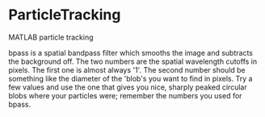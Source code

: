 ParticleTracking
================

MATLAB particle tracking

bpass is a spatial bandpass filter which smooths the image and subtracts the background off. The two numbers are the spatial wavelength cutoffs in pixels. The first one is almost always '1'. The second number should be something like the diameter of the 'blob's you want to find in pixels. Try a few values and use the one that gives you nice, sharply peaked circular blobs where your particles were; remember the numbers you used for bpass.
